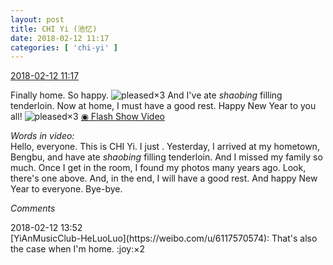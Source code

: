 ```yaml
---
layout: post
title: CHI Yi (池忆)
date: 2018-02-12 11:17
categories: [ 'chi-yi' ]
---
```


<div class="weibo-info">
  <a href="https://weibo.com/6117581836/G2KE0eTbO">2018-02-12 11:17</a>
</div>

Finally home. So happy. ![pleased](https://img.t.sinajs.cn/t4/appstyle/expression/ext/normal/0b/tootha_org.gif)×3 And I've ate *shaobing* filling tenderloin. Now at home, I must have a good rest. Happy New Year to you all! ![pleased](https://img.t.sinajs.cn/t4/appstyle/expression/ext/normal/0b/tootha_org.gif)×3 [◉ Flash Show Video](https://www.miaopai.com/show/OrpQPaScQVXhzdM~sJK2f2Sb1QsWFvfg-a8g0g__.htm)

<!-- more -->

*Words in video:*  
Hello, everyone. This is CHI Yi. I just . Yesterday, I arrived at my hometown, Bengbu, and have ate *shaobing* filling tenderloin. And I missed my family so much. Once I get in the room, I found my photos many years ago. Look, there's one above. And, in the end, I will have a good rest. And happy New Year to everyone. Bye-bye.

*Comments*

<div class="weibo-info">2018-02-12 13:52</div>
[YiAnMusicClub-HeLuoLuo](https://weibo.com/u/6117570574): That's also the case when I'm home. :joy:×2
